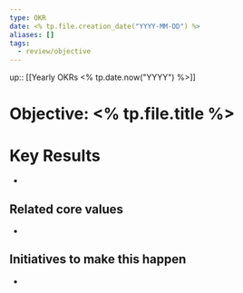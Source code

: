 ```yaml
---
type: OKR
date: <% tp.file.creation_date("YYYY-MM-DD") %>
aliases: []
tags:
  - review/objective
---
```

up:: [[Yearly OKRs <% tp.date.now("YYYY") %>]]
# Objective: <% tp.file.title %>

# Key Results

- 

## Related core values

- 

## Initiatives to make this happen

- 